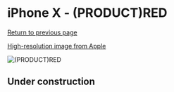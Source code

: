 # iPhone X - (PRODUCT)RED

[Return to previous page](/iphone_x)

[High-resolution image from Apple](https://store.storeimages.cdn-apple.com/8756/as-images.apple.com/is/MRQD2?wid=4500&hei=4500&fmt=png)

<div style="width: 500px"><img src="/almost_uncompressed/MRQD2.webp" alt="(PRODUCT)RED"></div>

## Under construction
